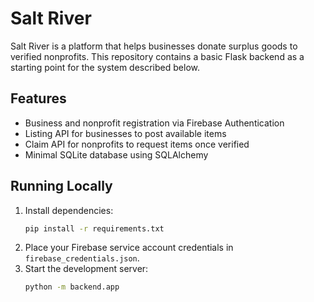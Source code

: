 # Salt River

Salt River is a platform that helps businesses donate surplus goods to verified nonprofits. This repository contains a basic Flask backend as a starting point for the system described below.

## Features
* Business and nonprofit registration via Firebase Authentication
* Listing API for businesses to post available items
* Claim API for nonprofits to request items once verified
* Minimal SQLite database using SQLAlchemy

## Running Locally
1. Install dependencies:
   ```bash
   pip install -r requirements.txt
   ```
2. Place your Firebase service account credentials in `firebase_credentials.json`.
3. Start the development server:
   ```bash
   python -m backend.app
   ```
